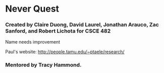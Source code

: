 # Never Quest

### Created by Claire Duong, David Laurel, Jonathan Arauco, Zac Sanford, and Robert Lichota for CSCE 482
Name needs improvement

Paul's website: http://people.tamu.edu/~ptaele/research/



### Mentored by Tracy Hammond.
